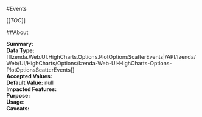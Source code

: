 #Events

[[_TOC_]]

##About

**Summary:**   
**Data Type:** [[Izenda.Web.UI.HighCharts.Options.PlotOptionsScatterEvents|/API/Izenda/Web/UI/HighCharts/Options/Izenda-Web-UI-HighCharts-Options-PlotOptionsScatterEvents]]  
**Accepted Values:**   
**Default Value:** null  
**Impacted Features:**   
**Purpose:**   
**Usage:**   
**Caveats:**   


